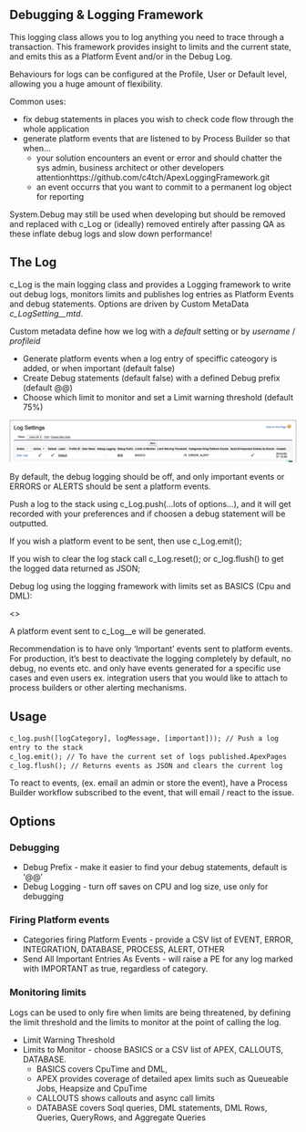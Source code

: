 ## Debugging & Logging Framework

This logging class allows you to log anything you need to trace through a transaction. This framework provides insight to limits and the current state, and emits this as a Platform Event and/or in the Debug Log.

Behaviours for logs can be configured at the Profile, User or Default level, allowing you a huge amount of flexibility.

Common uses:
- fix debug statements in places you wish to check code flow through the whole application 
- generate platform events that are listened to by Process Builder so that when...
  - your solution encounters an event or error and should chatter the sys admin, business architect or other developers attentionhttps://github.com/c4tch/ApexLoggingFramework.git
  - an event occurrs that you want to commit to a permanent log object for reporting

System.Debug may still be used when developing but should be removed and replaced with c_Log or (ideally) removed entirely after passing QA as these inflate debug logs and slow down performance!

## The Log

c_Log is the main logging class and provides a Logging framework to write out debug logs, monitors limits and publishes log entries as Platform Events and debug statements. Options are driven by Custom MetaData *c_LogSetting__mtd*.

Custom metadata define how we log with a *default* setting or by *username* / *profileid*
 - Generate platform events when a log entry of speciffic cateogory is added, or when important (default false)
 - Create Debug statements (default false) with a defined Debug prefix (default @@)
 - Choose which limit to monitor and set a Limit warning threshold (default 75%)

![alt text](README_Files/log_settings.png)

By default, the debug logging should be off, and only important events or ERRORS or ALERTS should be sent a platform events.

Push a log to the stack using c_Log.push(...lots of options...), and it will get recorded with your preferences and if choosen a debug statement will be outputted.

If you wish a platform event to be sent, then use c_Log.emit();

If you wish to clear the log stack call c_Log.reset(); or c_log.flush() to get the logged data returned as JSON;

Debug log using the logging framework with limits set as BASICS (Cpu and DML):

<<image>>

A platform event sent to c_Log__e will be generated.

Recommendation is to have only ‘Important’ events sent to platform events. For production, it’s best to deactivate the logging completely by default, no debug, no events etc. and only have events generated for a specific use cases and even users ex. integration users that you would like to attach to process builders or other alerting mechanisms.

## Usage

    c_log.push([logCategory], logMessage, [important])); // Push a log entry to the stack
    c_log.emit(); // To have the current set of logs published.ApexPages
    c_log.flush(); // Returns events as JSON and clears the current log

To react to events, (ex. email an admin or store the event), have a Process Builder workflow subscribed to the event, that will email / react to the issue.

## Options
### Debugging

* Debug Prefix - make it easier to find your debug statements, default is ‘@@’
* Debug Logging - turn off saves on CPU and log size, use only for debugging

### Firing Platform events

* Categories firing Platform Events - provide a CSV list of EVENT, ERROR, INTEGRATION, DATABASE, PROCESS, ALERT, OTHER
* Send All Important Entries As Events - will raise a PE for any log marked with IMPORTANT as true, regardless of category.

### Monitoring limits
Logs can be used to only fire when limits are being threatened, by defining the limit threshold and the limits to monitor at the point of calling the log.

* Limit Warning Threshold
* Limits to Monitor - choose BASICS or a CSV list of APEX, CALLOUTS, DATABASE. 
    * BASICS covers CpuTime and DML,
    * APEX provides coverage of detailed apex limits such as Queueable Jobs, Heapsize and CpuTime
    * CALLOUTS shows callouts and async call limits
    * DATABASE covers Soql queries, DML statements, DML Rows, Queries, QueryRows, and Aggregate Queries

